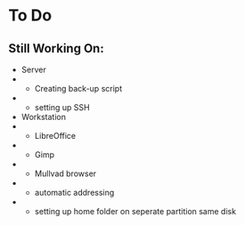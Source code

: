 # To Do
## Still Working On:
- Server
- - Creating back-up script
- - setting up SSH
- Workstation
- - LibreOffice
- - Gimp
- - Mullvad browser
- - automatic addressing 
- - setting up home folder on seperate partition same disk
